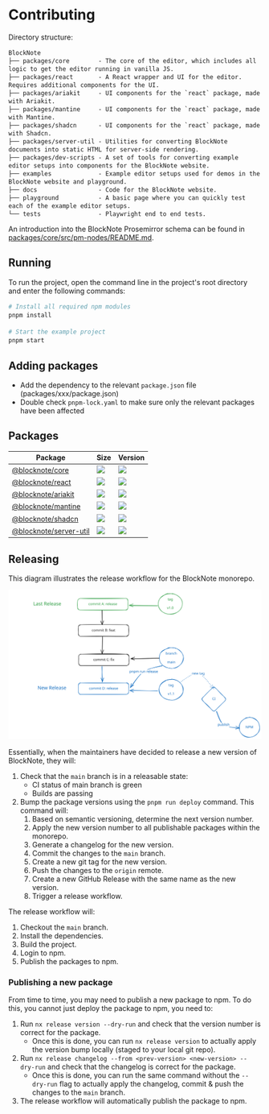 # Contributing

Directory structure:

```
BlockNote
├── packages/core        - The core of the editor, which includes all logic to get the editor running in vanilla JS.
├── packages/react       - A React wrapper and UI for the editor. Requires additional components for the UI.
├── packages/ariakit     - UI components for the `react` package, made with Ariakit.
├── packages/mantine     - UI components for the `react` package, made with Mantine.
├── packages/shadcn      - UI components for the `react` package, made with Shadcn.
├── packages/server-util - Utilities for converting BlockNote documents into static HTML for server-side rendering.
├── packages/dev-scripts - A set of tools for converting example editor setups into components for the BlockNote website.
├── examples             - Example editor setups used for demos in the BlockNote website and playground.
├── docs                 - Code for the BlockNote website.
├── playground           - A basic page where you can quickly test each of the example editor setups.
└── tests                - Playwright end to end tests.
```

An introduction into the BlockNote Prosemirror schema can be found in [packages/core/src/pm-nodes/README.md](https://github.com/TypeCellOS/BlockNote/blob/main/packages/core/src/pm-nodes/README.md).

## Running

To run the project, open the command line in the project's root directory and enter the following commands:

```bash
# Install all required npm modules
pnpm install

# Start the example project
pnpm start
```

## Adding packages

- Add the dependency to the relevant `package.json` file (packages/xxx/package.json)
- Double check `pnpm-lock.yaml` to make sure only the relevant packages have been affected

## Packages

| Package                                                                                          | Size                                                                                                                                                                                          | Version                                                                                                                                            |
| ------------------------------------------------------------------------------------------------ | --------------------------------------------------------------------------------------------------------------------------------------------------------------------------------------------- | -------------------------------------------------------------------------------------------------------------------------------------------------- |
| [@blocknote/core](https://github.com/TypeCellOS/BlockNote/tree/main/packages/core)               | <a href="https://bundlephobia.com/result?p=@blocknote/core@latest"><img src="https://img.shields.io/bundlephobia/minzip/@blocknote/core?color=%238ab4f8&label=gzip%20size"></a>               | <a href="https://www.npmjs.com/package/@blocknote/core"><img src="https://img.shields.io/npm/v/@blocknote/core.svg?color=%23c1a8e2"></a>           |
| [@blocknote/react](https://github.com/TypeCellOS/BlockNote/tree/main/packages/react)             | <a href="https://bundlephobia.com/result?p=@blocknote/react@latest"><img src="https://img.shields.io/bundlephobia/minzip/@blocknote/react?color=%238ab4f8&label=gzip%20size"></a>             | <a href="https://www.npmjs.com/package/@blocknote/react"><img src="https://img.shields.io/npm/v/@blocknote/react?color=%23c1a8e2"></a>             |
| [@blocknote/ariakit](https://github.com/TypeCellOS/BlockNote/tree/main/packages/ariakit)         | <a href="https://bundlephobia.com/result?p=@blocknote/ariakit@latest"><img src="https://img.shields.io/bundlephobia/minzip/@blocknote/ariakit?color=%238ab4f8&label=gzip%20size"></a>         | <a href="https://www.npmjs.com/package/@blocknote/ariakit"><img src="https://img.shields.io/npm/v/@blocknote/ariakit?color=%23c1a8e2"></a>         |
| [@blocknote/mantine](https://github.com/TypeCellOS/BlockNote/tree/main/packages/mantine)         | <a href="https://bundlephobia.com/result?p=@blocknote/mantine@latest"><img src="https://img.shields.io/bundlephobia/minzip/@blocknote/mantine?color=%238ab4f8&label=gzip%20size"></a>         | <a href="https://www.npmjs.com/package/@blocknote/mantine"><img src="https://img.shields.io/npm/v/@blocknote/mantine?color=%23c1a8e2"></a>         |
| [@blocknote/shadcn](https://github.com/TypeCellOS/BlockNote/tree/main/packages/shadcn)           | <a href="https://bundlephobia.com/result?p=@blocknote/shadcn@latest"><img src="https://img.shields.io/bundlephobia/minzip/@blocknote/shadcn?color=%238ab4f8&label=gzip%20size"></a>           | <a href="https://www.npmjs.com/package/@blocknote/shadcn"><img src="https://img.shields.io/npm/v/@blocknote/shadcn?color=%23c1a8e2"></a>           |
| [@blocknote/server-util](https://github.com/TypeCellOS/BlockNote/tree/main/packages/server-util) | <a href="https://bundlephobia.com/result?p=@blocknote/server-util@latest"><img src="https://img.shields.io/bundlephobia/minzip/@blocknote/server-util?color=%238ab4f8&label=gzip%20size"></a> | <a href="https://www.npmjs.com/package/@blocknote/server-util"><img src="https://img.shields.io/npm/v/@blocknote/server-util?color=%23c1a8e2"></a> |

## Releasing

This diagram illustrates the release workflow for the BlockNote monorepo.

![Release Workflow](./.resources/release-workflow.excalidraw.svg)

Essentially, when the maintainers have decided to release a new version of BlockNote, they will:

 1. Check that the `main` branch is in a releasable state:
    - CI status of main branch is green
    - Builds are passing
 2. Bump the package versions using the `pnpm run deploy` command. This command will:
    1. Based on semantic versioning, determine the next version number.
    2. Apply the new version number to all publishable packages within the monorepo.
    3. Generate a changelog for the new version.
    4. Commit the changes to the `main` branch.
    5. Create a new git tag for the new version.
    6. Push the changes to the `origin` remote.
    7. Create a new GitHub Release with the same name as the new version.
    8. Trigger a release workflow.

The release workflow will:

1. Checkout the `main` branch.
2. Install the dependencies.
3. Build the project.
4. Login to npm.
5. Publish the packages to npm.

### Publishing a new package

From time to time, you may need to publish a new package to npm. To do this, you cannot just deploy the package to npm, you need to:

 1. Run `nx release version --dry-run` and check that the version number is correct for the package.
    - Once this is done, you can run `nx release version` to actually apply the version bump locally (staged to your local git repo).
 2. Run `nx release changelog --from <prev-version> <new-version> --dry-run` and check that the changelog is correct for the package.
    - Once this is done, you can run the same command without the `--dry-run` flag to actually apply the changelog, commit & push the changes to the `main` branch.
 3. The release workflow will automatically publish the package to npm.
